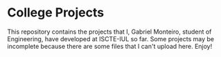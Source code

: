 # College Projects
 This repository contains the projects that I, Gabriel Monteiro, student of Engineering, have developed at ISCTE-IUL so far.
 Some projects may be incomplete because there are some files that I can't upload here. Enjoy!
